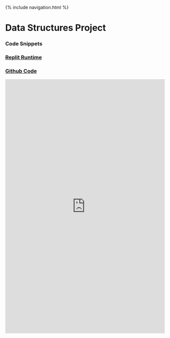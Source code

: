 {% include navigation.html %}


# Data Structures Project

### Code Snippets
### [Replit Runtime](https://replit.com/@TimL1n/TimTestTime-1#main.py)
### [Github Code](https://github.com/TimL1n/TimTestTime/blob/main/main.py)

<iframe frameborder="0" width="100%" height="800px" src="https://replit.com/@TimL1n/TimTestTime-1#main.py">
